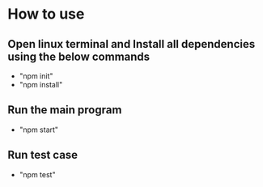 # How to use
## Open linux terminal and Install all dependencies using the below commands

- "npm init"
- "npm install"

## Run the main program
-  "npm start"

## Run test case
- "npm test"

